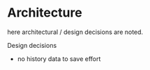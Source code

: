 # Architecture

here architectural / design decisions are noted.

Design decisions
- no history data to save effort
